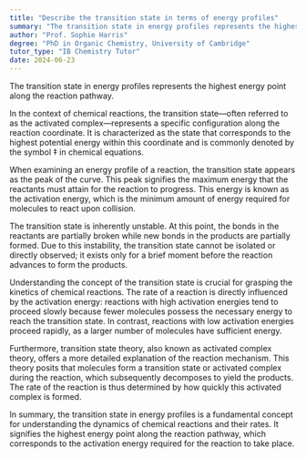 ```yaml
---
title: "Describe the transition state in terms of energy profiles"
summary: "The transition state in energy profiles represents the highest energy point along the reaction pathway."
author: "Prof. Sophie Harris"
degree: "PhD in Organic Chemistry, University of Cambridge"
tutor_type: "IB Chemistry Tutor"
date: 2024-06-23
---
```


The transition state in energy profiles represents the highest energy point along the reaction pathway.

In the context of chemical reactions, the transition state—often referred to as the activated complex—represents a specific configuration along the reaction coordinate. It is characterized as the state that corresponds to the highest potential energy within this coordinate and is commonly denoted by the symbol $\ddagger$ in chemical equations.

When examining an energy profile of a reaction, the transition state appears as the peak of the curve. This peak signifies the maximum energy that the reactants must attain for the reaction to progress. This energy is known as the activation energy, which is the minimum amount of energy required for molecules to react upon collision.

The transition state is inherently unstable. At this point, the bonds in the reactants are partially broken while new bonds in the products are partially formed. Due to this instability, the transition state cannot be isolated or directly observed; it exists only for a brief moment before the reaction advances to form the products.

Understanding the concept of the transition state is crucial for grasping the kinetics of chemical reactions. The rate of a reaction is directly influenced by the activation energy: reactions with high activation energies tend to proceed slowly because fewer molecules possess the necessary energy to reach the transition state. In contrast, reactions with low activation energies proceed rapidly, as a larger number of molecules have sufficient energy.

Furthermore, transition state theory, also known as activated complex theory, offers a more detailed explanation of the reaction mechanism. This theory posits that molecules form a transition state or activated complex during the reaction, which subsequently decomposes to yield the products. The rate of the reaction is thus determined by how quickly this activated complex is formed.

In summary, the transition state in energy profiles is a fundamental concept for understanding the dynamics of chemical reactions and their rates. It signifies the highest energy point along the reaction pathway, which corresponds to the activation energy required for the reaction to take place.
    